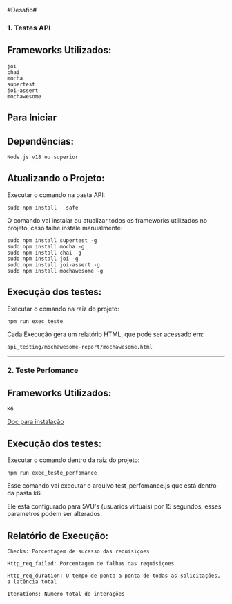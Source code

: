 #Desafio#
### 1. Testes API
 ## **Frameworks Utilizados:**

```
joi 
chai
mocha 
supertest
joi-assert 
mochawesome 
```

 ## Para Iniciar ##

 ## **Dependências:**
```
Node.js v18 ou superior
```
## **Atualizando o Projeto:**

Executar o comando na pasta API:
```
sudo npm install --safe
```
O comando vai instalar ou atualizar todos os frameworks utilizados no projeto, caso falhe instale manualmente:

```
sudo npm install supertest -g
sudo npm install mocha -g
sudo npm install chai -g
sudo npm install joi -g
sudo npm install joi-assert -g
sudo npm install mochawesome -g
```


## **Execução dos testes:**
Executar o comando na raiz do projeto:
```
npm run exec_teste
```

Cada Execução gera um relatório HTML, que pode ser acessado em:
```
api_testing/mochawesome-report/mochawesome.html
```

 ______________________________________

 ### 2. Teste Perfomance
 ## **Frameworks Utilizados:**

```
K6 
```
[Doc para instalação](https://k6.io/docs/get-started/installation/)


## **Execução dos testes:**
Executar o comando dentro da raiz do projeto:
```
npm run exec_teste_perfomance
```

Esse comando vai executar o arquivo test_perfomance.js que está dentro da pasta k6.

Ele está configurado para 5VU's (usuarios virtuais) por 15 segundos, esses parametros podem ser alterados.

## **Relatório de Execução:**

```
Checks: Porcentagem de sucesso das requisiçoes  
```
```
Http_req_failed: Porcentagem de falhas das requisiçoes  
```
```
Http_req_duration: O tempo de ponta a ponta de todas as solicitações, a latência total
```
```
Iterations: Numero total de interações  
```